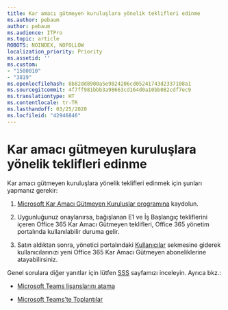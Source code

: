 ```yaml
---
title: Kar amacı gütmeyen kuruluşlara yönelik teklifleri edinme
ms.author: pebaum
author: pebaum
ms.audience: ITPro
ms.topic: article
ROBOTS: NOINDEX, NOFOLLOW
localization_priority: Priority
ms.assetid: ''
ms.custom:
- "1500010"
- "3819"
ms.openlocfilehash: 8b82dd8900a5e9824206cd05241743d2337108a1
ms.sourcegitcommit: 4f7ff981bbb3a98663cd164d0a10bb082cdf7ec9
ms.translationtype: HT
ms.contentlocale: tr-TR
ms.lasthandoff: 03/25/2020
ms.locfileid: "42946846"
---
```

# <a name="how-to-get-nonprofit-offers"></a>Kar amacı gütmeyen kuruluşlara yönelik teklifleri edinme

Kar amacı gütmeyen kuruluşlara yönelik teklifleri edinmek için şunları yapmanız gerekir:

1. [Microsoft Kar Amacı Gütmeyen Kuruluşlar programına](https://go.microsoft.com/fwlink/p/?linkid=2008962) kaydolun.

2. Uygunluğunuz onaylanırsa, bağışlanan E1 ve İş Başlangıç tekliflerini içeren Office 365 Kar Amacı Gütmeyen teklifleri, Office 365 yönetim portalında kullanılabilir duruma gelir.

3. Satın aldıktan sonra, yönetici portalındaki [Kullanıcılar](https://admin.microsoft.com/Adminportal/Home#/users) sekmesine giderek kullanıcılarınızı yeni Office 365 Kar Amacı Gütmeyen aboneliklerine atayabilirsiniz.

Genel sorulara diğer yanıtlar için lütfen [SSS](https://www.microsoft.com/microsoft-365/nonprofit/office-365-nonprofit#coreui-heading-67lnrlz) sayfamızı inceleyin. Ayrıca bkz.:

- [Microsoft Teams lisanslarını atama](https://docs.microsoft.com/MicrosoftTeams/assign-teams-licenses)

- [Microsoft Teams’te Toplantılar](https://docs.microsoft.com/MicrosoftTeams/tutorial-meetings-in-teams)